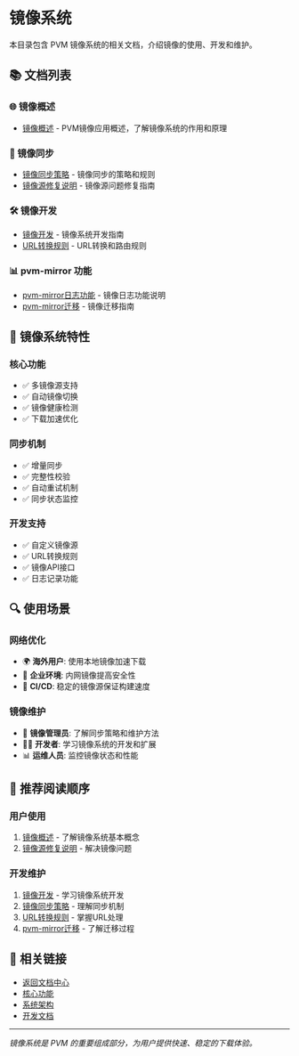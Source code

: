 # 镜像系统

本目录包含 PVM 镜像系统的相关文档，介绍镜像的使用、开发和维护。

## 📚 文档列表

### 🌐 镜像概述
- [镜像概述](镜像.md) - PVM镜像应用概述，了解镜像系统的作用和原理

### 🔄 镜像同步
- [镜像同步策略](镜像同步策略.md) - 镜像同步的策略和规则
- [镜像源修复说明](镜像源修复说明.md) - 镜像源问题修复指南

### 🛠️ 镜像开发
- [镜像开发](镜像开发.md) - 镜像系统开发指南
- [URL转换规则](URL转换规则.md) - URL转换和路由规则

### 📊 pvm-mirror 功能
- [pvm-mirror日志功能](pvm-mirror日志功能.md) - 镜像日志功能说明
- [pvm-mirror迁移](pvm-mirror迁移.md) - 镜像迁移指南

## 🎯 镜像系统特性

### 核心功能
- ✅ 多镜像源支持
- ✅ 自动镜像切换
- ✅ 镜像健康检测
- ✅ 下载加速优化

### 同步机制
- ✅ 增量同步
- ✅ 完整性校验
- ✅ 自动重试机制
- ✅ 同步状态监控

### 开发支持
- ✅ 自定义镜像源
- ✅ URL转换规则
- ✅ 镜像API接口
- ✅ 日志记录功能

## 🔍 使用场景

### 网络优化
- 🌍 **海外用户**: 使用本地镜像加速下载
- 🏢 **企业环境**: 内网镜像提高安全性
- 🚀 **CI/CD**: 稳定的镜像源保证构建速度

### 镜像维护
- 🔧 **镜像管理员**: 了解同步策略和维护方法
- 👨‍💻 **开发者**: 学习镜像系统的开发和扩展
- 📊 **运维人员**: 监控镜像状态和性能

## 🎯 推荐阅读顺序

### 用户使用
1. [镜像概述](镜像.md) - 了解镜像系统基本概念
2. [镜像源修复说明](镜像源修复说明.md) - 解决镜像问题

### 开发维护
1. [镜像开发](镜像开发.md) - 学习镜像系统开发
2. [镜像同步策略](镜像同步策略.md) - 理解同步机制
3. [URL转换规则](URL转换规则.md) - 掌握URL处理
4. [pvm-mirror迁移](pvm-mirror迁移.md) - 了解迁移过程

## 🔗 相关链接

- [返回文档中心](../README.md)
- [核心功能](../02-核心功能/README.md)
- [系统架构](../04-系统架构/README.md)
- [开发文档](../05-开发文档/README.md)

---

*镜像系统是 PVM 的重要组成部分，为用户提供快速、稳定的下载体验。*
